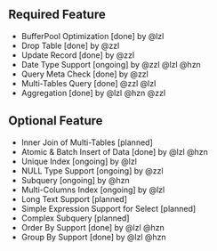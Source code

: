 ## Required Feature
* BufferPool Optimization [done] by @lzl
* Drop Table [done] by @zzl
* Update Record [done] by @zzl
* Date Type Support [ongoing] by @zzl @lzl @hzn
* Query Meta Check [done] by @zzl
* Multi-Tables Query [done] @zzl @lzl
* Aggregation [done] by @lzl @hzn @zzl 

## Optional Feature
* Inner Join of Multi-Tables [planned]
* Atomic & Batch Insert of Data [done] by @lzl @hzn
* Unique Index [ongoing] by @lzl
* NULL Type Support [ongoing] by @zzl
* Subquery [ongoing] by @hzn
* Multi-Columns Index [ongoing] by @lzl
* Long Text Support [planned]
* Simple Expression Support for Select [planned]
* Complex Subquery [planned]
* Order By Support [done] by @lzl @hzn
* Group By Support [done] by @lzl @hzn
